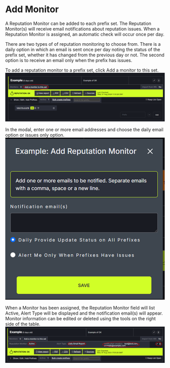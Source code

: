 # Add Monitor

A Reputation Monitor can be added to each prefix set. The Reputation Monitor(s) will receive email notifications about reputation issues. When a Reputation Monitor is assigned, an automatic check will occur once per day.

There are two types of of reputation monitoring to choose from. There is a daily option in which an email is sent once per day noting the status of the prefix set, whether it has changed from the previous day or not. The second option is to receive an email only when the prefix has issues.

To add a reputation monitor to a prefix set, click Add a monitor to this set.
   ![](img/addmonitor.png)

In the modal, enter one or more email addresses and choose the daily email option or issues only option.
   ![](img/monitormodal.png)

When a Monitor has been assigned, the Reputation Monitor field will list Active, Alert Type will be displayed and the notification email(s) will appear. Monitor information can be edited or deleted using the tools on the right side of the table.
   ![](img/monitorchosen.png)
